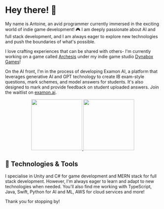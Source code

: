 # Hey there! 👋

My name is Antoine, an avid programmer currently immersed in the exciting world of indie game development! 🎮 I am deeply passionate about AI and full stack development, and I am always eager to explore new technologies and push the boundaries of what's possible.

I love crafting experiences that can be shared with others- I'm currently working on a game called [Archesis](https://store.steampowered.com/app/2369930/Archesis/) under my indie game studio [Dynabox Games](https://www.dynaboxgames.com)!

On the AI front, I'm in the process of developing Examon AI, a platform that leverages generative AI and GPT technology to create IB exam-style questions, mark schemes, and model answers for students. It's also designed to mark and provide feedback on student uploaded answers. Join the waitlist on [examon.ai](https://www.examon.ai).


<p align="center">
  <a href="https://github.com/antoinekllee">
    <img height="165em" src="https://github-readme-stats.vercel.app/api?username=antoinekllee&show_icons=true&theme=dracula&include_all_commits" />
  </a>
  <a href="https://github.com/antoinekllee">
    <img height="165em" src="https://github-readme-stats.vercel.app/api/top-langs/?username=antoinekllee&langs_count=8&layout=compact&theme=dracula&exclude_repo=The-Shadow-Crossing,Warlandia,Synergy-Interactive-Game" />
  </a>
</p>

## 🔧 Technologies & Tools

I specialise in Unity and C# for game development and MERN stack for full stack development. However, I'm always eager to learn and adapt to new technologies when needed. You'll also find me working with TypeScript, Java, Swift, Python for AI and ML, AWS for cloud services and more! 

Thank you for stopping by!
